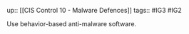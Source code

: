 up:: [[CIS Control 10 - Malware Defences]]
tags:: #IG3 #IG2

Use behavior-based anti-malware software.